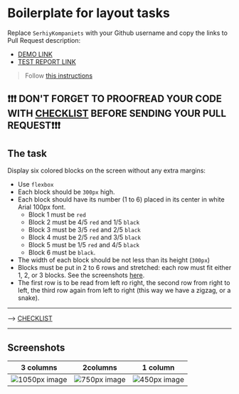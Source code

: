 # Boilerplate for layout tasks

Replace `SerhiyKompaniets` with your Github username and copy the links to Pull Request description:

- [DEMO LINK](https://SerhiyKompaniets.github.io/layout_snake/)
- [TEST REPORT LINK](https://SerhiyKompaniets.github.io/layout_snake/report/html_report/)

> Follow [this instructions](https://mate-academy.github.io/layout_task-guideline)

## ❗️❗️❗️ DON'T FORGET TO PROOFREAD YOUR CODE WITH [CHECKLIST](https://github.com/mate-academy/layout_snake/blob/master/checklist.md) BEFORE SENDING YOUR PULL REQUEST❗️❗️❗️

## The task

Display six colored blocks on the screen without any extra margins:

- Use `flexbox`
- Each block should be `300px` high.
- Each block should have its number (1 to 6) placed in its center in white Arial 100px font.
  - Block 1 must be `red`
  - Block 2 must be 4/5 `red` and 1/5 `black`
  - Block 3 must be 3/5 `red` and 2/5 `black`
  - Block 4 must be 2/5 `red` and 3/5 `black`
  - Block 5 must be 1/5 `red` and 4/5 `black`
  - Block 6 must be `black`.
- The width of each block should be not less than its height (`300px`)
- Blocks must be put in 2 to 6 rows and stretched: each row must fit either 1, 2, or 3 blocks.
  See the screenshots [here](./references).
- The first row is to be read from left ro right, the second row from right to left, the third row again from left to right (this way we have a zigzag, or a snake).

---

--> [CHECKLIST](https://github.com/mate-academy/layout_snake/blob/master/checklist.md)

---

## Screenshots

| 3 columns                              | 2columns                             | 1 column                             |
| -------------------------------------- | ------------------------------------ | ------------------------------------ |
| ![1050px image](./references/1050.png) | ![750px image](./references/750.png) | ![450px image](./references/450.png) |
